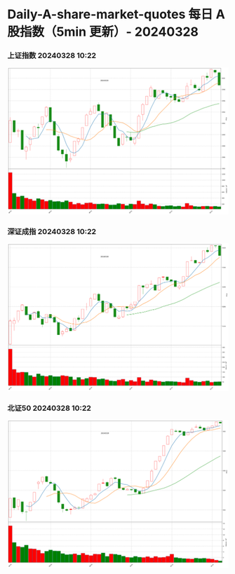 
# Daily-A-share-market-quotes 每日 A 股指数（5min 更新）- 20240328

### 上证指数 20240328 10:22
![](./fig/2024/3/20240328-sh000001.png)

### 深证成指 20240328 10:22
![](./fig/2024/3/20240328-sz399001.png)

### 北证50 20240328 10:22
![](./fig/2024/3/20240328-bj899050.png)
